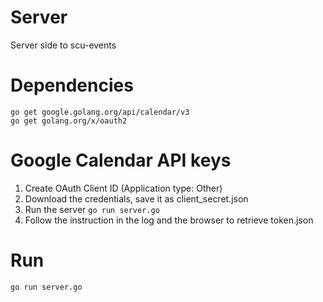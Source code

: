 # Server
Server side to scu-events

# Dependencies

```
go get google.golang.org/api/calendar/v3
go get golang.org/x/oauth2
```
# Google Calendar API keys

1. Create OAuth Client ID (Application type: Other)
2. Download the credentials, save it as client_secret.json
3. Run the server `go run server.go`
4. Follow the instruction in the log and the browser to retrieve token.json

# Run

`go run server.go`
